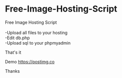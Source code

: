 # Free-Image-Hosting-Script
Free Image Hosting Script<br/><br/>
-Upload all files to your hosting<br/>
-Edit db.php<br/>
-Upload sql to your phpmyadmin

That's it<br/>

Demo https://postimg.co<br/>

Thanks<br/>

